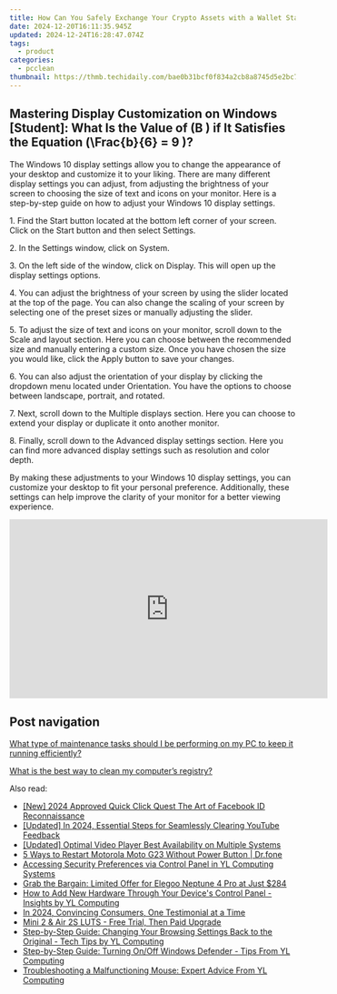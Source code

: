 ```yaml
---
title: How Can You Safely Exchange Your Crypto Assets with a Wallet Status Tool - Insights From YL Computing
date: 2024-12-20T16:11:35.945Z
updated: 2024-12-24T16:28:47.074Z
tags:
  - product
categories:
  - pcclean
thumbnail: https://thmb.techidaily.com/bae0b31bcf0f834a2cb8a8745d5e2bc7c01fc184bad894f3a2d80e9f7aedc125.jpg
---
```


## Mastering Display Customization on Windows [Student]: What Is the Value of \(B \) if It Satisfies the Equation \(\Frac{b}{6} = 9 \)?

The Windows 10 display settings allow you to change the appearance of your desktop and customize it to your liking. There are many different display settings you can adjust, from adjusting the brightness of your screen to choosing the size of text and icons on your monitor. Here is a step-by-step guide on how to adjust your Windows 10 display settings. 

1\. Find the Start button located at the bottom left corner of your screen. Click on the Start button and then select Settings.

2\. In the Settings window, click on System.

3\. On the left side of the window, click on Display. This will open up the display settings options. 

4\. You can adjust the brightness of your screen by using the slider located at the top of the page. You can also change the scaling of your screen by selecting one of the preset sizes or manually adjusting the slider.

5\. To adjust the size of text and icons on your monitor, scroll down to the Scale and layout section. Here you can choose between the recommended size and manually entering a custom size. Once you have chosen the size you would like, click the Apply button to save your changes.

6\. You can also adjust the orientation of your display by clicking the dropdown menu located under Orientation. You have the options to choose between landscape, portrait, and rotated.

7\. Next, scroll down to the Multiple displays section. Here you can choose to extend your display or duplicate it onto another monitor.

8\. Finally, scroll down to the Advanced display settings section. Here you can find more advanced display settings such as resolution and color depth. 

By making these adjustments to your Windows 10 display settings, you can customize your desktop to fit your personal preference. Additionally, these settings can help improve the clarity of your monitor for a better viewing experience.

<!-- affiliate ads begin -->
<iframe width="560" height="315" src="https://www.youtube.com/embed/fo4lNZ84x9Q?si=WdcYPZp-9VJnZEnC" title="YouTube video player" frameborder="0" allow="accelerometer; autoplay; clipboard-write; encrypted-media; gyroscope; picture-in-picture; web-share" referrerpolicy="strict-origin-when-cross-origin" allowfullscreen></iframe>
<!-- affiliate ads end -->

## Post navigation

[What type of maintenance tasks should I be performing on my PC to keep it running efficiently?](https://tools.techidaily.com/pcclean/products/)

[What is the best way to clean my computer’s registry?](https://tools.techidaily.com/pcclean/products/)

<ins class="adsbygoogle"
     style="display:block"
     data-ad-format="autorelaxed"
     data-ad-client="ca-pub-7571918770474297"
     data-ad-slot="1223367746"></ins>

<ins class="adsbygoogle"
     style="display:block"
     data-ad-client="ca-pub-7571918770474297"
     data-ad-slot="8358498916"
     data-ad-format="auto"
     data-full-width-responsive="true"></ins>

<span class="atpl-alsoreadstyle">Also read:</span>
<div><ul>
<li><a href="https://facebook-video-files.techidaily.com/new-2024-approved-quick-click-quest-the-art-of-facebook-id-reconnaissance/"><u>[New] 2024 Approved Quick Click Quest The Art of Facebook ID Reconnaissance</u></a></li>
<li><a href="https://facebook-record-videos.techidaily.com/updated-in-2024-essential-steps-for-seamlessly-clearing-youtube-feedback/"><u>[Updated] In 2024, Essential Steps for Seamlessly Clearing YouTube Feedback</u></a></li>
<li><a href="https://fox-hovers.techidaily.com/updated-optimal-video-player-best-availability-on-multiple-systems/"><u>[Updated] Optimal Video Player Best Availability on Multiple Systems</u></a></li>
<li><a href="https://phone-solutions.techidaily.com/5-ways-to-restart-motorola-moto-g23-without-power-button-drfone-by-drfone-reset-android-reset-android/"><u>5 Ways to Restart Motorola Moto G23 Without Power Button | Dr.fone</u></a></li>
<li><a href="https://discover-awesome.techidaily.com/accessing-security-preferences-via-control-panel-in-yl-computing-systems/"><u>Accessing Security Preferences via Control Panel in YL Computing Systems</u></a></li>
<li><a href="https://hardware-tips.techidaily.com/grab-the-bargain-limited-offer-for-elegoo-neptune-4-pro-at-just-284/"><u>Grab the Bargain: Limited Offer for Elegoo Neptune 4 Pro at Just $284</u></a></li>
<li><a href="https://discover-awesome.techidaily.com/how-to-add-new-hardware-through-your-devices-control-panel-insights-by-yl-computing/"><u>How to Add New Hardware Through Your Device's Control Panel - Insights by YL Computing</u></a></li>
<li><a href="https://extra-resources.techidaily.com/in-2024-convincing-consumers-one-testimonial-at-a-time/"><u>In 2024, Convincing Consumers, One Testimonial at a Time</u></a></li>
<li><a href="https://extra-lessons.techidaily.com/mini-2-and-air-2s-luts-free-trial-then-paid-upgrade/"><u>Mini 2 & Air 2S LUTS - Free Trial, Then Paid Upgrade</u></a></li>
<li><a href="https://discover-awesome.techidaily.com/step-by-step-guide-changing-your-browsing-settings-back-to-the-original-tech-tips-by-yl-computing/"><u>Step-by-Step Guide: Changing Your Browsing Settings Back to the Original - Tech Tips by YL Computing</u></a></li>
<li><a href="https://discover-awesome.techidaily.com/step-by-step-guide-turning-onoff-windows-defender-tips-from-yl-computing/"><u>Step-by-Step Guide: Turning On/Off Windows Defender - Tips From YL Computing</u></a></li>
<li><a href="https://discover-awesome.techidaily.com/troubleshooting-a-malfunctioning-mouse-expert-advice-from-yl-computing/"><u>Troubleshooting a Malfunctioning Mouse: Expert Advice From YL Computing</u></a></li>
</ul></div>

